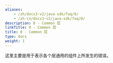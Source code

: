 ```yaml
---
aliases:
    - /zh/docs3-v2/java-sdk/faq/0/
    - /zh-cn/docs3-v2/java-sdk/faq/0/
description: 0 - Common 层
linkTitle: 0 - Common 层
title: 0 - Common 层
type: docs
weight: 1
---
```






这里主要是用于表示各个层通用的组件上所发生的错误。